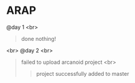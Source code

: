 # ARAP

@day 1 <br\>
> done nothing!

<br\>
@day 2 <br\>
>failed to upload arcanoid project <br\>
>> project successfully added to master
